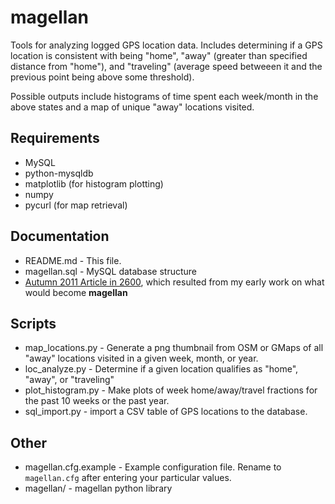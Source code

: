 # magellan

Tools for analyzing logged GPS location data. Includes determining if a GPS location is consistent with being "home", "away" (greater than specified distance from "home"), and "traveling" (average speed betweeen it and the previous point being above some threshold).

Possible outputs include histograms of time spent each week/month in the above states and a map of unique "away" locations visited.

## Requirements

* MySQL
* python-mysqldb
* matplotlib (for histogram plotting)
* numpy
* pycurl (for map retrieval)

## Documentation

* README.md - This file.
* magellan.sql - MySQL database structure
* [Autumn 2011 Article in 2600](https://github.com/privong/magellan/wiki/2600-Article), which resulted from my early work on what would become **magellan**

## Scripts

* map_locations.py	- Generate a png thumbnail from OSM or GMaps of all "away" locations visited in a given week, month, or year.
* loc_analyze.py - Determine if a given location qualifies as "home", "away", or "traveling"
* plot_histogram.py - Make plots of week home/away/travel fractions for the past 10 weeks or the past year.
* sql_import.py - import a CSV table of GPS locations to the database.

## Other

* magellan.cfg.example - Example configuration file. Rename to ```magellan.cfg``` after entering your particular values.
* magellan/	- magellan python library
